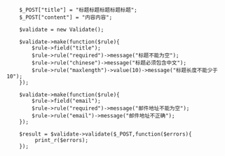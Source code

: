 		$_POST["title"] = "标题标题标题标题标题";
		$_POST["content"] = "内容内容";
		
		$validate = new Validate();
    
		$validate->make(function($rule){
			$rule->field("title");
			$rule->rule("required")->message("标题不能为空");
			$rule->rule("chinese")->message("标题必须包含中文");
			$rule->rule("maxlength")->value(10)->message("标题长度不能少于10");
		});
		
		$validate->make(function($rule){
			$rule->field("email");
			$rule->rule("required")->message("邮件地址不能为空");
			$rule->rule("email")->message("邮件地址不正确");
		});
		
		$result = $validate->validate($_POST,function($errors){
			 print_r($errors);
		});
